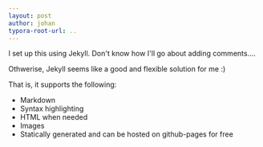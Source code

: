 ```yaml
---
layout: post
author: johan
typora-root-url: ..
---
```


I set up this using Jekyll. Don't know how I'll go about adding comments....

Othwerise, Jekyll seems like a good and flexible solution for me :)

That is, it supports the following:

- Markdown
- Syntax highlighting
- HTML when needed
- Images
- Statically generated and can be hosted on github-pages for free
